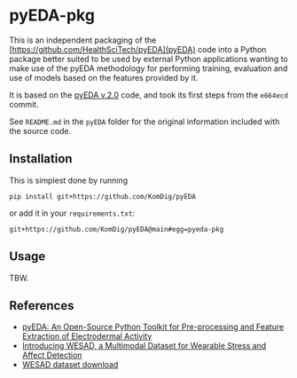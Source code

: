 # pyEDA-pkg

This is an independent packaging of the [https://github.com/HealthSciTech/pyEDA](pyEDA) code into a Python
package better suited to be used by external Python applications wanting to make use of the pyEDA methodology
for performing training, evaluation and use of models based on the features provided by it.

It is based on the [pyEDA v.2.0](https://github.com/HealthSciTech/pyEDA) code, and took its first 
steps from the `e664ecd` commit.

See `README.md` in the `pyEDA` folder for the original information included with the source code.

## Installation

This is simplest done by running

```
pip install git+https://github.com/KomDig/pyEDA
```

or add it in your `requirements.txt`:

```
git+https://github.com/KomDig/pyEDA@main#egg=pyeda-pkg
```

## Usage

TBW.

## References

- [pyEDA: An Open-Source Python Toolkit for Pre-processing and Feature Extraction of Electrodermal Activity](https://doi.org/10.1016/j.procs.2021.03.021)
- [Introducing WESAD, a Multimodal Dataset for Wearable Stress and Affect Detection](https://dl.acm.org/doi/10.1145/3242969.3242985)
- [WESAD dataset download](https://uni-siegen.sciebo.de/s/HGdUkoNlW1Ub0Gx/download)